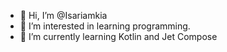 - 👋 Hi, I’m @Isariamkia
- 👀 I’m interested in learning programming. 
- 🌱 I’m currently learning Kotlin and Jet Compose

<!---
Isariamkia/Isariamkia is a ✨ special ✨ repository because its `README.md` (this file) appears on your GitHub profile.
You can click the Preview link to take a look at your changes.
--->
